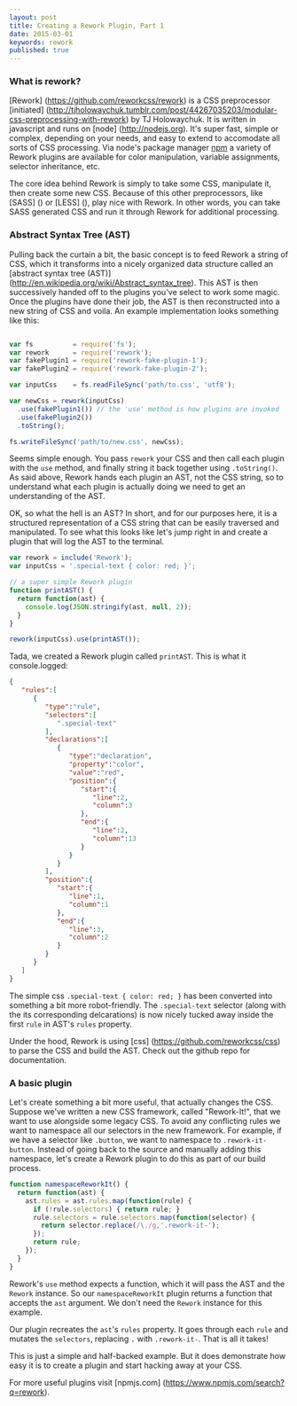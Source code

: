 ```yaml
---
layout: post
title: Creating a Rework Plugin, Part 1
date: 2015-03-01
keywords: rework
published: true
---
```


### What is rework?

[Rework] (https://github.com/reworkcss/rework) is a CSS preprocessor [initiated] (http://tjholowaychuk.tumblr.com/post/44267035203/modular-css-preprocessing-with-rework) by TJ Holowaychuk. It is written in javascript and runs on [node] (http://nodejs.org). It's super fast, simple or complex, depending on your needs, and easy to extend to accomodate all sorts of CSS processing. Via node's package manager [npm](https://www.npmjs.com/search?q=rework) a variety of Rework plugins are available for color manipulation, variable assignments, selector inheritance, etc.

The core idea behind Rework is simply to take some CSS, manipulate it, then create some new CSS. Because of this other preprocessors, like [SASS] () or [LESS] (), play nice with Rework. In other words, you can take SASS generated CSS and run it through Rework for additional processing.

### Abstract Syntax Tree (AST)

Pulling back the curtain a bit, the basic concept is to feed Rework a string of CSS, which it transforms into a nicely organized data structure called an [abstract syntax tree (AST)] (http://en.wikipedia.org/wiki/Abstract_syntax_tree). This AST is then successively handed off to the plugins you've select to work some magic. Once the plugins have done their job, the AST is then reconstructed into a new string of CSS and voila. An example implementation looks something like this:

```js

var fs          = require('fs');
var rework      = require('rework');
var fakePlugin1 = require('rework-fake-plugin-1');
var fakePlugin2 = require('rework-fake-plugin-2');

var inputCss    = fs.readFileSync('path/to.css', 'utf8');

var newCss = rework(inputCss)
  .use(fakePlugin1()) // the 'use' method is how plugins are invoked
  .use(fakePlugin2())
  .toString();

fs.writeFileSync('path/to/new.css', newCss);

```

Seems simple enough. You pass `rework` your CSS and then call each plugin with the `use` method, and finally string it back together using `.toString()`. As said above, Rework hands each plugin an AST, not the CSS string, so to understand what each plugin is actually doing we need to get an understanding of the AST.

OK, so what the hell is an AST? In short, and for our purposes here, it is a structured representation of a CSS string that can be easily traversed and manipulated. To see what this looks like let's jump right in and create a plugin that will log the AST to the terminal.

```javascript
var rework = include('Rework');
var inputCss = '.special-text { color: red; }';

// a super simple Rework plugin
function printAST() {
  return function(ast) {
    console.log(JSON.stringify(ast, null, 2));
  }
}

rework(inputCss).use(printAST());
```

Tada, we created a Rework plugin called `printAST`. This is what it console.logged:

```json
{  
   "rules":[  
      {  
         "type":"rule",
         "selectors":[  
            ".special-text"
         ],
         "declarations":[  
            {  
               "type":"declaration",
               "property":"color",
               "value":"red",
               "position":{  
                  "start":{  
                     "line":2,
                     "column":3
                  },
                  "end":{  
                     "line":2,
                     "column":13
                  }
               }
            }
         ],
         "position":{  
            "start":{  
               "line":1,
               "column":1
            },
            "end":{  
               "line":3,
               "column":2
            }
         }
      }
   ]
}

```

The simple css `.special-text { color: red; }` has been converted into something a bit more robot-friendly. The `.special-text` selector (along with the its corresponding delcarations) is now nicely tucked away inside the first `rule` in AST's `rules` property.

Under the hood, Rework is using [css] (https://github.com/reworkcss/css) to parse the CSS and build the AST. Check out the github repo for documentation.

### A basic plugin

Let's create something a bit more useful, that actually changes the CSS. Suppose we've written a new CSS framework, called "Rework-It!", that we want to use alongside some legacy CSS. To avoid any conflicting rules we want to namespace all our selectors in the new framework. For example, if we have a selector like `.button`, we want to namespace to `.rework-it-button`. Instead of going back to the source and manually adding this namespace, let's create a Rework plugin to do this as part of our build process.

```javascript
function namespaceReworkIt() {
  return function(ast) {
    ast.rules = ast.rules.map(function(rule) {
      if (!rule.selectors) { return rule; }
      rule.selectors = rule.selectors.map(function(selector) {
        return selector.replace(/\./g,'.rework-it-');
      });
      return rule;
    });
  }
}
```
Rework's `use` method expects a function, which it will pass the AST and the `Rework` instance. So our `namespaceReworkIt` plugin returns a function that accepts the `ast` argument. We don't need the `Rework` instance for this example.

Our plugin recreates the `ast`'s `rules` property. It goes through each `rule` and mutates the `selectors`, replacing `.` with `.rework-it-`. That is all it takes!

This is just a simple and half-backed example. But it does demonstrate how easy it is to create a plugin and start hacking away at your CSS.

For more useful plugins visit [npmjs.com] (https://www.npmjs.com/search?q=rework).

